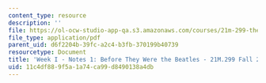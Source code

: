 ```yaml
---
content_type: resource
description: ''
file: https://ol-ocw-studio-app-qa.s3.amazonaws.com/courses/21m-299-the-beatles-fall-2017/11c4df889f5a1a74ca99d8490138a4db_MIT21M_299F17_Notes01.pdf
file_type: application/pdf
parent_uid: d6f2204b-39fc-a2c4-b3fb-370199b40739
resourcetype: Document
title: 'Week I - Notes 1: Before They Were the Beatles - 21M.299 Fall 2017'
uid: 11c4df88-9f5a-1a74-ca99-d8490138a4db
---
```

